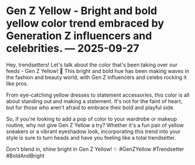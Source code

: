 # Gen Z Yellow - Bright and bold yellow color trend embraced by Generation Z influencers and celebrities. — 2025-09-27

Hey, trendsetters! Let's talk about the color that's been taking over our feeds - Gen Z Yellow! 💛 This bright and bold hue has been making waves in the fashion and beauty world, with Gen Z influencers and celebs rocking it like pros.

From eye-catching yellow dresses to statement accessories, this color is all about standing out and making a statement. It's not for the faint of heart, but for those who aren't afraid to embrace their bold and playful side.

So, if you're looking to add a pop of color to your wardrobe or makeup routine, why not give Gen Z Yellow a try? Whether it's a fun pair of yellow sneakers or a vibrant eyeshadow look, incorporating this trend into your style is sure to turn heads and have you feeling like a total trendsetter.

Don't blend in, shine bright in Gen Z Yellow! ✨ #GenZYellow #Trendsetter #BoldAndBright